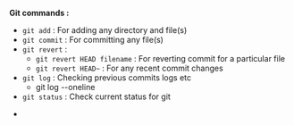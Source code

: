 **Git commands :**

- ```git add``` : For adding any directory and file(s)
- ```git commit``` : For committing any file(s)
- ```git revert``` :
  - ```git revert HEAD filename``` : For reverting commit for a particular file
  - ```git revert HEAD~``` : For any recent commit changes
- ```git log``` : Checking previous commits logs etc
    - git log --oneline 
- ```git status``` : Check current status for git
- ```
